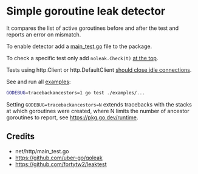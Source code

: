 # Simple goroutine leak detector

It compares the list of active goroutines before and after the test and reports an error on mismatch.

To enable detector add a [main_test.go](examples/checkmain/main_test.go) file to the package.

To check a specific test only add `noleak.Check(t)` [at the top](examples/check/example_test.go).

Tests using http.Client or http.DefaultClient [should close idle connections](examples/httpclient/example_test.go).

See and run all [examples](examples):

```sh
GODEBUG=tracebackancestors=1 go test ./examples/...
```

Setting `GODEBUG=tracebackancestors=N` extends tracebacks with the stacks at
which goroutines were created, where N limits the number of ancestor goroutines to
report, see https://pkg.go.dev/runtime.


## Credits

* net/http/main_test.go
* https://github.com/uber-go/goleak
* https://github.com/fortytw2/leaktest
